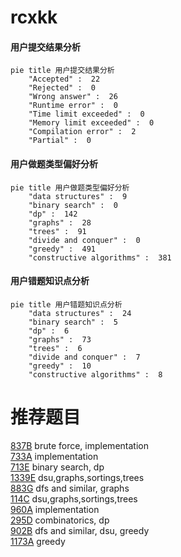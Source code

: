 # rcxkk

<!-- tabs:start -->



#### **用户提交结果分析**

```mermaid
pie title 用户提交结果分析
    "Accepted" :  22
    "Rejected" :  0
    "Wrong answer" :  26
    "Runtime error" :  0
    "Time limit exceeded" :  0
    "Memory limit exceeded" :  0
    "Compilation error" :  2
    "Partial" :  0
```

#### **用户做题类型偏好分析**

```mermaid
pie title 用户做题类型偏好分析
    "data structures" :  9
    "binary search" :  0
    "dp" :  142
    "graphs" :  28
    "trees" :  91
    "divide and conquer" :  0
    "greedy" :  491
    "constructive algorithms" :  381
```
#### **用户错题知识点分析**

```mermaid
pie title 用户错题知识点分析
    "data structures" :  24
    "binary search" :  5
    "dp" :  6
    "graphs" :  73
    "trees" :  6
    "divide and conquer" :  7
    "greedy" :  10
    "constructive algorithms" :  8
```



<!-- tabs:end -->
# 推荐题目
[837B](https://codeforces.com/contest/837/problem/B)		brute force,
                        implementation		  
[733A](https://codeforces.com/contest/733/problem/A)		implementation		  
[713E](https://codeforces.com/contest/713/problem/E)		binary search,
                        dp		  
[1339E](https://codeforces.com/contest/1339/problem/E)		dsu,graphs,sortings,trees		  
[883G](https://codeforces.com/contest/883/problem/G)		dfs and similar,
                        graphs		  
[114C](https://codeforces.com/contest/114/problem/C)		dsu,graphs,sortings,trees		  
[960A](https://codeforces.com/contest/960/problem/A)		implementation		  
[295D](https://codeforces.com/contest/295/problem/D)		combinatorics,
                        dp		  
[902B](https://codeforces.com/contest/902/problem/B)		dfs and similar,
                        dsu,
                        greedy		  
[1173A](https://codeforces.com/contest/1173/problem/A)		greedy		  
